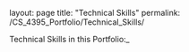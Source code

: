 layout: page
title: "Technical Skills"
permalink: /CS_4395_Portfolio/Technical_Skills/

Technical Skills in this Portfolio:_